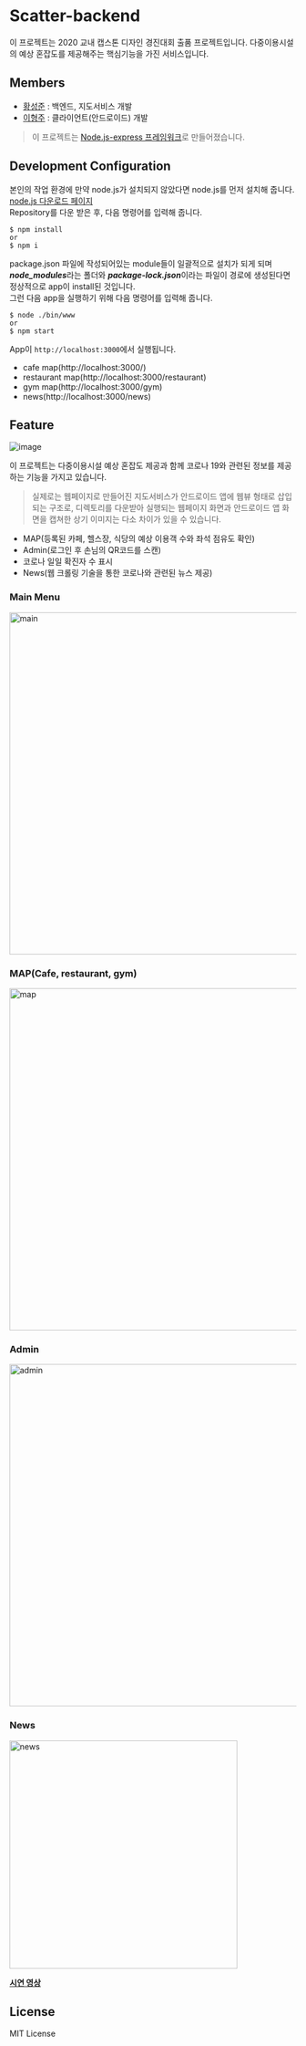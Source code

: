 # Scatter-backend
이 프로젝트는 2020 교내 캡스톤 디자인 경진대회 출품 프로젝트입니다. 다중이용시설의 예상 혼잡도를 제공해주는 핵심기능을 가진 서비스입니다. 


## Members
* [황성준](https://github.com/sungjun1116) : 백엔드, 지도서비스 개발
* [이형주](https://github.com/gudwnsepdy) : 클라이언트(안드로이드) 개발

> 이 프로젝트는 [Node.js-express 프레임워크](http://expressjs.com/)로 만들어졌습니다.

## Development Configuration
본인의 작업 환경에 만약 node.js가 설치되지 않았다면 node.js를 먼저 설치해 줍니다. [node.js 다운로드 페이지](https://nodejs.org/en/)  
Repository를 다운 받은 후, 다음 명령어를 입력해 줍니다. 

```
$ npm install
or
$ npm i
```

package.json 파일에 작성되어있는 module들이 일괄적으로 설치가 되게 되며 ***node_modules***라는 폴더와 ***package-lock.json***이라는 파일이 경로에 생성된다면 정상적으로 app이 install된 것입니다.  
그런 다음 app을 실행하기 위해 다음 명령어를 입력해 줍니다. 
```
$ node ./bin/www
or
$ npm start
```
App이 `http://localhost:3000`에서 실행됩니다.

- cafe map(http://localhost:3000/)
- restaurant map(http://localhost:3000/restaurant)
- gym map(http://localhost:3000/gym)
- news(http://localhost:3000/news)


## Feature
![image](https://user-images.githubusercontent.com/59200428/101356776-eec7d900-38db-11eb-8801-7c0df600aca7.png)

이 프로젝트는 다중이용시설 예상 혼잡도 제공과 함께 코로나 19와 관련된 정보를 제공하는 기능을 가지고 있습니다.   
> 실제로는  웹페이지로 만들어진 지도서비스가 안드로이드 앱에 웹뷰 형태로 삽입되는 구조로, 디렉토리를 다운받아 실행되는 웹페이지 화면과 안드로이드 앱 화면을 캡쳐한 상기 이미지는 다소 차이가 있을 수 있습니다. 
* MAP(등록된 카페, 헬스장, 식당의 예상 이용객 수와 좌석 점유도 확인)
* Admin(로그인 후 손님의 QR코드를 스캔)
* 코로나 일일 확진자 수 표시
* News(웹 크롤링 기술을 통한 코로나와 관련된 뉴스 제공)

### Main Menu
<img width="600" alt="main" src="https://user-images.githubusercontent.com/59200428/101358711-95ad7480-38de-11eb-9fb6-4fce5e9b4e8a.PNG">

### MAP(Cafe, restaurant, gym)
<img width="600" alt="map" src="https://user-images.githubusercontent.com/59200428/101358719-96dea180-38de-11eb-8093-48794430ea1d.PNG">

### Admin
<img width="600" alt="admin" src="https://user-images.githubusercontent.com/59200428/101358714-96460b00-38de-11eb-94a1-d2bb83b19dd8.PNG">

### News
<img width="400" alt="news" src="https://user-images.githubusercontent.com/59200428/101358709-9514de00-38de-11eb-82da-fc34e86f707b.PNG">

**[시연 영상](https://youtu.be/cZTpfFr4Uck)**


## License
MIT License




